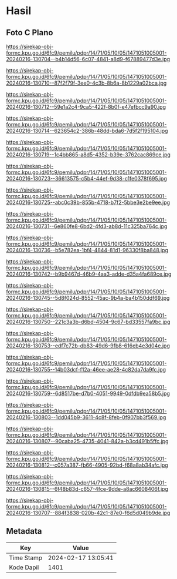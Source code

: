 # Hasil

## Foto C Plano

https://sirekap-obj-formc.kpu.go.id/6fc9/pemilu/pdpr/14/71/05/10/05/1471051005001-20240216-130704--b4b14d56-6c07-4841-a8d9-f67889477d3e.jpg

https://sirekap-obj-formc.kpu.go.id/6fc9/pemilu/pdpr/14/71/05/10/05/1471051005001-20240216-130710--87f2f79f-3ee0-4c3b-8b6a-8b1229a02bca.jpg

https://sirekap-obj-formc.kpu.go.id/6fc9/pemilu/pdpr/14/71/05/10/05/1471051005001-20240216-130712--59e1a2c4-9ca5-422f-8b0f-e47efbcc9a90.jpg

https://sirekap-obj-formc.kpu.go.id/6fc9/pemilu/pdpr/14/71/05/10/05/1471051005001-20240216-130714--623654c2-386b-48dd-bda6-7d5f2f195104.jpg

https://sirekap-obj-formc.kpu.go.id/6fc9/pemilu/pdpr/14/71/05/10/05/1471051005001-20240216-130719--1c4bb865-a8d5-4352-b39e-3762cac869ce.jpg

https://sirekap-obj-formc.kpu.go.id/6fc9/pemilu/pdpr/14/71/05/10/05/1471051005001-20240216-130723--36613575-c5b4-44ef-9d38-c1fe0378f695.jpg

https://sirekap-obj-formc.kpu.go.id/6fc9/pemilu/pdpr/14/71/05/10/05/1471051005001-20240216-130725--abc0c39b-855b-4718-b7f2-5bbe3e2be9ee.jpg

https://sirekap-obj-formc.kpu.go.id/6fc9/pemilu/pdpr/14/71/05/10/05/1471051005001-20240216-130731--6e860fe8-6bd2-4fd3-ab8d-11c325ba764c.jpg

https://sirekap-obj-formc.kpu.go.id/6fc9/pemilu/pdpr/14/71/05/10/05/1471051005001-20240216-130736--b5e782ea-1bf4-4844-81d1-96330f8ba848.jpg

https://sirekap-obj-formc.kpu.go.id/6fc9/pemilu/pdpr/14/71/05/10/05/1471051005001-20240216-130742--b9b9467d-46b9-4aa3-adde-d35a4fa689ce.jpg

https://sirekap-obj-formc.kpu.go.id/6fc9/pemilu/pdpr/14/71/05/10/05/1471051005001-20240216-130745--5d8f024d-8552-45ac-9b4a-ba4b150ddf69.jpg

https://sirekap-obj-formc.kpu.go.id/6fc9/pemilu/pdpr/14/71/05/10/05/1471051005001-20240216-130750--221c3a3b-d6bd-4504-9c67-bd33557fa9bc.jpg

https://sirekap-obj-formc.kpu.go.id/6fc9/pemilu/pdpr/14/71/05/10/05/1471051005001-20240216-130753--edf7c72b-db83-49d6-9fb8-616eb4e3d04e.jpg

https://sirekap-obj-formc.kpu.go.id/6fc9/pemilu/pdpr/14/71/05/10/05/1471051005001-20240216-130755--14b03dcf-f12a-46ee-ae28-4c82da7da9fc.jpg

https://sirekap-obj-formc.kpu.go.id/6fc9/pemilu/pdpr/14/71/05/10/05/1471051005001-20240216-130759--6d8517be-d7b0-4051-9949-0dfdb9ea58b5.jpg

https://sirekap-obj-formc.kpu.go.id/6fc9/pemilu/pdpr/14/71/05/10/05/1471051005001-20240216-130803--1dd045b9-3611-4c8f-8feb-0f907bb3f569.jpg

https://sirekap-obj-formc.kpu.go.id/6fc9/pemilu/pdpr/14/71/05/10/05/1471051005001-20240216-130807--90caba25-4735-4041-842a-b3cd491b5ffc.jpg

https://sirekap-obj-formc.kpu.go.id/6fc9/pemilu/pdpr/14/71/05/10/05/1471051005001-20240216-130812--c057a387-fb66-4905-92bd-f68a8ab34afc.jpg

https://sirekap-obj-formc.kpu.go.id/6fc9/pemilu/pdpr/14/71/05/10/05/1471051005001-20240216-130815--6f48b83d-c657-4fce-9dde-a8ac6608406f.jpg

https://sirekap-obj-formc.kpu.go.id/6fc9/pemilu/pdpr/14/71/05/10/05/1471051005001-20240216-130707--884f3838-020b-42c1-87e0-f6d5d049b9de.jpg


## Metadata

| Key        | Value               |
| ---------- | ------------------- |
| Time Stamp | 2024-02-17 13:05:41 |
| Kode Dapil | 1401                |



